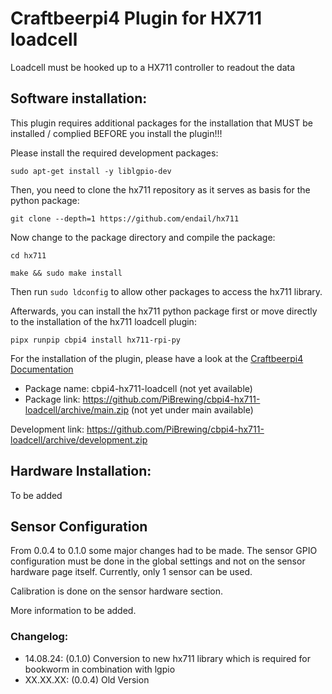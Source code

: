 # Craftbeerpi4 Plugin for HX711 loadcell 

Loadcell must be hooked up to a HX711 controller to readout the data 

## Software installation:

This plugin requires additional packages for the installation that MUST be installed / complied BEFORE you install the plugin!!!

Please install the required development packages:

`sudo apt-get install -y liblgpio-dev`

Then, you need to clone the hx711 repository as it serves as basis for the python package:

`git clone --depth=1 https://github.com/endail/hx711`

Now change to the package directory and compile the package:

`cd hx711`

`make && sudo make install`

Then run `sudo ldconfig` to allow other packages to access the hx711 library.

Afterwards, you can install the hx711 python package first or move directly to the installation of the hx711 loadcell plugin:

`pipx runpip cbpi4 install hx711-rpi-py`

For the installation of the plugin, please have a look at the [Craftbeerpi4 Documentation](https://openbrewing.gitbook.io/craftbeerpi4_support/readme/plugin-installation)

- Package name: cbpi4-hx711-loadcell (not yet available)
- Package link: https://github.com/PiBrewing/cbpi4-hx711-loadcell/archive/main.zip (not yet under main available)

Development link: https://github.com/PiBrewing/cbpi4-hx711-loadcell/archive/development.zip


## Hardware Installation:

To be added 


## Sensor Configuration

From 0.0.4 to 0.1.0 some major changes had to be made. The sensor GPIO configuration must be done in the global settings and not on the sensor hardware page itself. Currently, only 1 sensor can be used.

Calibration is done on the sensor hardware section.

More information to be added.


### Changelog:

- 14.08.24: (0.1.0) Conversion to new hx711 library which is required for bookworm in combination with lgpio
- XX.XX.XX: (0.0.4) Old Version